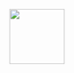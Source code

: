 <div id="header" align="center">
  <img src="https://giphy.com/clips/studiosoriginals-encouragement-6VWV6hlPHmT6qGjofp" width="100"/>
</div>
